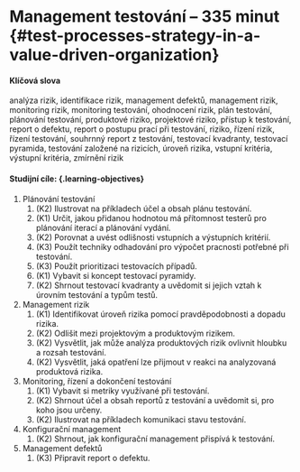 # Management testování – 335 minut {#test-processes-strategy-in-a-value-driven-organization}

#### Klíčová slova

analýza rizik, identifikace rizik, management defektů, management rizik, monitoring rizik, monitoring testování, ohodnocení rizik, plán testování, plánování testování, produktové riziko, projektové riziko, přístup k testování, report o defektu, report o postupu prací při testování, riziko, řízení rizik, řízení testování, souhrnný report z testování, testovací kvadranty, testovací pyramida, testování založené na rizicích, úroveň rizika, vstupní kritéria, výstupní kritéria, zmírnění rizik

#### Studijní cíle: {.learning-objectives}

1. Plánování testování
    1. (K2) Ilustrovat na příkladech účel a obsah plánu testování.
    2. (K1) Určit, jakou přidanou hodnotou má přítomnost testerů pro plánování iterací a plánování vydání.
    3. (K2) Porovnat a uvést odlišnosti vstupních a výstupních kritérií.
    4. (K3) Použít techniky odhadování pro výpočet pracnosti potřebné při testování.
    5. (K3) Použít prioritizaci testovacích případů.
    6. (K1) Vybavit si koncept testovací pyramidy.
    7. (K2) Shrnout testovací kvadranty a uvědomit si jejich vztah k úrovním testování a typům testů.
2. Management rizik
    1. (K1) Identifikovat úroveň rizika pomocí pravděpodobnosti a dopadu rizika.
    2. (K2) Odlišit mezi projektovým a produktovým rizikem.
    3. (K2) Vysvětlit, jak může analýza produktových rizik ovlivnit hloubku a rozsah testování.
    4. (K2) Vysvětlit, jaká opatření lze přijmout v reakci na analyzovaná produktová rizika.
3. Monitoring, řízení a dokončení testování
    1. (K1) Vybavit si metriky využívané při testování.
    2. (K2) Shrnout účel a obsah reportů z testování a uvědomit si, pro koho jsou určeny.
    3. (K2) Ilustrovat na příkladech komunikaci stavu testování.
4. Konfigurační management
    1. (K2) Shrnout, jak konfigurační management přispívá k testování.
5. Management defektů
    1. (K3) Připravit report o defektu.